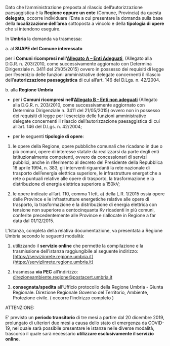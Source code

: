 Dato che l’amministrazione preposta al rilascio dell’autorizzazione paesaggistica è la **Regione oppure un ente** (Comune, Provincia) da questa **delegato**, occorre individuare l’Ente a cui presentare la domanda sulla base della **localizzazione dell’area** sottoposta a vincolo e della **tipologia di opere** che si intendono eseguire.

In **Umbria** la domanda va trasmessa:

a. al **SUAPE del Comune interessato**

per i **Comuni ricompresi nell'[Allegato A – Enti Adeguati](/docs/modulistica/ElencoA.pdf)**, (Allegato alla D.G.R. n. 203/2010, come successivamente aggiornato con Determina Dirigenziale n. 3411 del 21/05/2015) ovvero in possesso dei requisiti di legge per l’esercizio delle funzioni amministrative delegate concernenti il rilascio dell’**autorizzazione paesaggistica** di cui all’art. 146 del D.Lgs. n. 42/2004.

b. alla **Regione Umbria**

-  per i **Comuni ricompresi nell’[Allegato B - Enti non adeguati](/docs/modulistica/ElencoB.pdf)** (Allegato alla D.G.R. n. 203/2010, come successivamente aggiornato con Determina Dirigenziale n. 3411 del 21/05/2015) ovvero non in possesso dei requisiti di legge per l’esercizio delle funzioni amministrative delegate concernenti il rilascio dell’autorizzazione paesaggistica di cui all’art. 146 del D.Lgs. n. 42/2004;

-	per le seguenti **tipologie di opere**:

1.	le opere della Regione, opere pubbliche comunali che ricadano in due o più comuni, opere di interesse statale  da realizzarsi da parte degli enti istituzionalmente competenti, ovvero da concessionari di servizi pubblici, anche in riferimento al decreto del Presidente della Repubblica 18 aprile 1994, n. 383, gli interventi riguardanti la rete nazionale di trasporto dell’energia elettrica superiore,  le infrastrutture energetiche a rete o puntuali relative alle opere di trasporto, la trasformazione e la distribuzione di energia elettrica superiore a 150kV;

2.	le opere indicate all’art. 110, comma 1 lett. a) della L.R. 1/2015 ossia opere delle Province e le infrastrutture energetiche relative alle opere di trasporto, la trasformazione e la distribuzione di energia elettrica con tensione non superiore a centocinquanta Kv ricadenti in più comuni, conferite precedentemente alle Province e riallocate in Regione a far data dal 01/12/2015.

L’Istanza, completa della relativa documentazione, va presentata a Regione Umbria secondo le seguenti modalità:

1. utilizzando il **servizio online** che permette la compilazione e la trasmissione dell’istanza raggiungibile al seguente indirizzo: [https://serviziinrete.regione.umbria.it](https://serviziinrete.regione.umbria.it)

2. trasmessa **via PEC** all’indirizzo: direzioneambiente.regione@postacert.umbria.it

3. **consegnata/spedita** all’Ufficio protocollo della Regione Umbria - Giunta Regionale. Direzione Regionale Governo del Territorio, Ambiente, Protezione civile.  ( occorre l’indirizzo completo )

ATTENZIONE:

E’ previsto un **periodo transitorio** di tre mesi a partire dal 20 dicembre 2019,  prolungato di ulteriori due mesi a causa dello stato di emergenza da COVID-19, nel quale sarà possibile presentare le istanze nelle diverse modalità, trascorso il quale sarà necessario **utilizzare esclusivamente il servizio online**.
